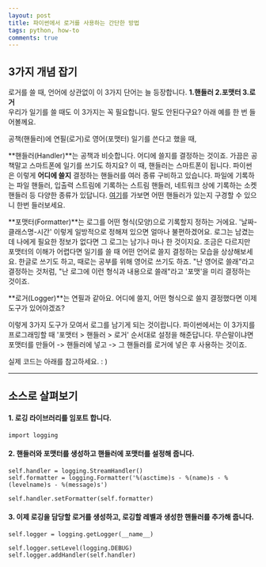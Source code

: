 ```yaml
---
layout: post
title: 파이썬에서 로거를 사용하는 간단한 방법
tags: python, how-to
comments: true
---
```


## 3가지 개념 잡기
로거를 쓸 때, 언어에 상관없이 이 3가지 단어는 늘 등장합니다. **1.핸들러 2.포맷터 3.로거**  
우리가 일기를 쓸 때도 이 3가지는 꼭 필요합니다. 말도 안된다구요? 아래 예를 한 번 들어볼께요.
  
공책(핸들러)에 연필(로거)로 영어(포맷터) 일기를 쓴다고 했을 때, 
  
**핸들러(Handler)**는 공책과 비슷합니다. 어디에 쓸지를 결정하는 것이죠. 가끔은 공책말고 스마트폰에 일기를 쓰기도 하지요? 이 때, 핸들러는 스마트폰이 됩니다. 파이썬은 이렇게 **어디에 쓸지** 결정하는 핸들러를 여러 종류 구비하고 있습니다. 파일에 기록하는 파일 핸들러, 입출력 스트림에 기록하는 스트림 핸들러, 네트워크 상에 기록하는 소켓 핸들러 등 다양한 종류가 있답니다. [여기](https://docs.python.org/3.6/library/logging.handlers.html)를 가보면 어떤 핸들러가 있는지 구경할 수 있으니 한번 들러보세요.
  
**포맷터(Formatter)**는 로그를 어떤 형식(모양)으로 기록할지 정하는 거에요. '날짜-클래스명-시간' 이렇게 일방적으로 정해져 있으면 얼마나 불편하겠어요. 로그는 남겼는데 나에게 필요한 정보가 없다면 그 로그는 남기나 마나 한 것이지요. 조금은 다르지만 포맷터의 이해가 어렵다면 일기를 쓸 때 어떤 언어로 쓸지 결정하는 모습을 상상해보세요. 한글로 쓰기도 하고, 때로는 공부를 위해 영어로 쓰기도 하죠. "난 영어로 쓸래"라고 결정하는 것처럼, "난 로그에 이런 형식과 내용으로 쓸래"라고 '포맷'을 미리 결정하는 것이죠.
  
**로거(Logger)**는 연필과 같아요. 어디에 쓸지, 어떤 형식으로 쓸지 결정했다면 이제 도구가 있어야겠죠? 
  
이렇게 3가지 도구가 모여서 로그를 남기게 되는 것이랍니다. 파이썬에서는 이 3가지를 프로그래밍할 때 '포맷터 > 핸들러 > 로거' 순서대로 설정을 해준답니다. 무슨말이냐면 포맷터를 만들어 -> 핸들러에 넣고 -> 그 핸들러를 로거에 넣은 후 사용하는 것이죠.
  
실제 코드는 아래를 참고하세요. : )
    
***

## 소스로 살펴보기
#### 1. 로깅 라이브러리를 임포트 합니다.
~~~
import logging
~~~

#### 2. 핸들러와 포맷터를 생성하고 핸들러에 포맷터를 설정해 줍니다.
~~~
self.handler = logging.StreamHandler()
self.formatter = logging.Formatter('%(asctime)s - %(name)s - %(levelname)s - %(message)s')
  
self.handler.setFormatter(self.formatter)
~~~

#### 3. 이제 로깅을 담당할 로거를 생성하고, 로깅할 레벨과 생성한 핸들러를 추가해 줍니다.
~~~
self.logger = logging.getLogger(__name__)
  
self.logger.setLevel(logging.DEBUG)  
self.logger.addHandler(self.handler)
~~~





